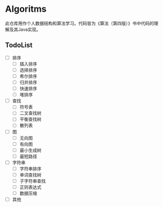 # Algoritms

此仓库用作个人数据结构和算法学习。代码皆为《算法（第四版）》书中代码的理解及其Java实现。

## TodoList

- [ ] 排序
    - [ ] 插入排序
    - [ ] 选择排序
    - [ ] 希尔排序
    - [ ] 归并排序
    - [ ] 快速排序
    - [ ] 堆排序
- [ ] 查找
    - [ ] 符号表
    - [ ] 二叉查找树
    - [ ] 平衡查找树
    - [ ] 散列表
- [ ] 图
    - [ ] 无向图
    - [ ] 有向图
    - [ ] 最小生成树
    - [ ] 最短路径
- [ ] 字符串
    - [ ] 字符串排序
    - [ ] 单词查找树
    - [ ] 子字符串查找
    - [ ] 正则表达式
    - [ ] 数据压缩
- [ ] 其他
